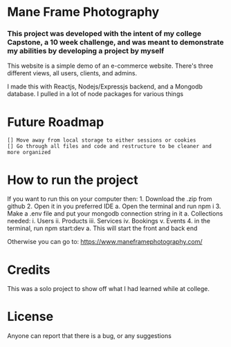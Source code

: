 # Mane Frame Photography

### This project was developed with the intent of my college Capstone, a 10 week challenge, and was meant to demonstrate my abilities by developing a project by myself

This website is a simple demo of an e-commerce website. There's three different views, all users, clients, and admins.

I made this with Reactjs, Nodejs/Expressjs backend, and a Mongodb database. I pulled in a lot of node packages for various things

# Future Roadmap
    [] Move away from local storage to either sessions or cookies
    [] Go through all files and code and restructure to be cleaner and more organized

# How to run the project
If you want to run this on your computer then:
    1. Download the .zip from github
    2. Open it in you preferred IDE
        a. Open the terminal and run npm i
    3. Make a .env file and put your mongodb connection string in it
        a. Collections needed:
            i. Users
            ii. Products
            iii. Services
            iv. Bookings
            v. Events
    4. in the terminal, run npm start:dev
        a. This will start the front and back end

Otherwise you can go to: https://www.maneframephotography.com/

# Credits
This was a solo project to show off what I had learned while at college.

# License
Anyone can report that there is a bug, or any suggestions